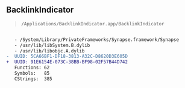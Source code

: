 ## BacklinkIndicator

> `/Applications/BacklinkIndicator.app/BacklinkIndicator`

```diff

   - /System/Library/PrivateFrameworks/Synapse.framework/Synapse
   - /usr/lib/libSystem.B.dylib
   - /usr/lib/libobjc.A.dylib
-  UUID: 5CA66BF1-DF18-3813-A32C-D8620D3E605D
+  UUID: 91E6154E-073C-38BB-BF98-02F57B44D742
   Functions: 62
   Symbols:   85
   CStrings:  385

```
